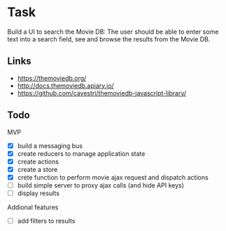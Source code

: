Task
====

Build a UI to search the Movie DB: The user should be able to enter some text into a search field, see and browse the results from the Movie DB.


Links
-----

- https://themoviedb.org/
- http://docs.themoviedb.apiary.io/
- https://github.com/cavestri/themoviedb-javascript-library/

Todo
----

MVP

- [x] build a messaging bus
- [x] create reducers to manage application state
- [x] create actions
- [x] create a store
- [x] crete function to perform movie ajax request and dispatch actions
- [ ] build simple server to proxy ajax calls (and hide API keys)
- [ ] display results

Addional features

- [ ] add filters to results

